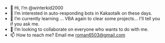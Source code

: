 - 👋 Hi, I’m @winterkid2000
- 👀 I’m interested in auto-responding bots in Kakaotalk on these days.
- 🌱 I’m currently learning ... VBA again to clear some projects... I'll tell you if you ask me.
- 💞️ I’m looking to collaborate on everyone who wants to do with me.
- 📫 How to reach me? Email me roman6503@gmail.com

<!---
winterkid2000/winterkid2000 is a ✨ special ✨ repository because its `README.md` (this file) appears on your GitHub profile.
You can click the Preview link to take a look at your changes.
--->

